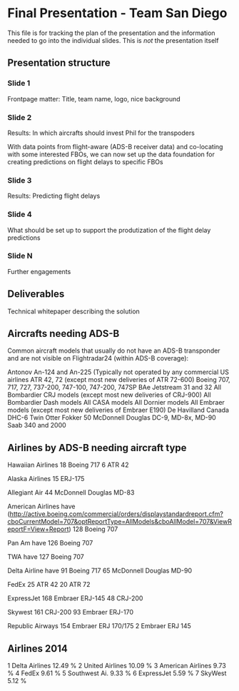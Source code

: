 # Final Presentation - Team San Diego

This file is for tracking the plan of the presentation and the information
needed to go into the individual slides. This is _not_ the presentation itself

## Presentation structure

### Slide 1

Frontpage matter: Title, team name, logo, nice background

### Slide 2 

Results: In which aircrafts should invest Phil for the transpoders

With data points from flight-aware (ADS-B receiver data) and
co-locating with some interested FBOs, we can now set up the data
foundation for creating predictions on flight delays to specific FBOs

### Slide 3

Results: Predicting flight delays

### Slide 4

What should be set up to support the produtization of the flight delay predictions

### Slide N

Further engagements

## Deliverables

Technical whitepaper describing the solution

## Aircrafts needing ADS-B

Common aircraft models that usually do not have an ADS-B transponder and are not visible on Flightradar24 (within ADS-B coverage):

Antonov An-124 and An-225 (Typically not operated by any commercial US airlines
ATR 42, 72 (except most new deliveries of ATR 72-600)
Boeing 707, 717, 727, 737-200, 747-100, 747-200, 747SP
BAe Jetstream 31 and 32
All Bombardier CRJ models (except most new deliveries of CRJ-900)
All Bombardier Dash models
All CASA models
All Dornier models
All Embraer models (except most new deliveries of Embraer E190)
De Havilland Canada DHC-6 Twin Otter
Fokker 50
McDonnell Douglas DC-9, MD-8x, MD-90
Saab 340 and 2000


## Airlines by ADS-B needing aircraft type

Hawaiian Airlines
18 Boeing 717
6 ATR 42

Alaska Airlines
15 ERJ-175

Allegiant Air
44 McDonnell Douglas MD-83 

American Airlines have (http://active.boeing.com/commercial/orders/displaystandardreport.cfm?cboCurrentModel=707&optReportType=AllModels&cboAllModel=707&ViewReportF=View+Report)
128 Boeing 707

Pan Am have
126 Boeing 707

TWA have
127 Boeing 707


Delta Airline have
91 Boeing 717
65 McDonnell Douglas MD-90


FedEx
25 ATR 42
20 ATR 72


ExpressJet
168 Embraer ERJ-145
48 CRJ-200


Skywest
161 CRJ-200
93  Embraer ERJ-170

Republic Airways
154 Embraer ERJ 170/175
2 Embraer ERJ 145

## Airlines 2014

1 Delta Airlines     12.49 %
2 United Airlines    10.09 %
3 American Airlines   9.73 %
4 FedEx               9.61 %
5 Southwest Ai.       9.33 %
6 ExpressJet          5.59 %
7 SkyWest             5.12 %